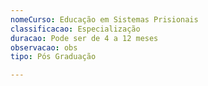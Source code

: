 ```yaml
---
nomeCurso: Educação em Sistemas Prisionais
classificacao: Especialização
duracao: Pode ser de 4 a 12 meses
observacao: obs
tipo: Pós Graduação

---
```


